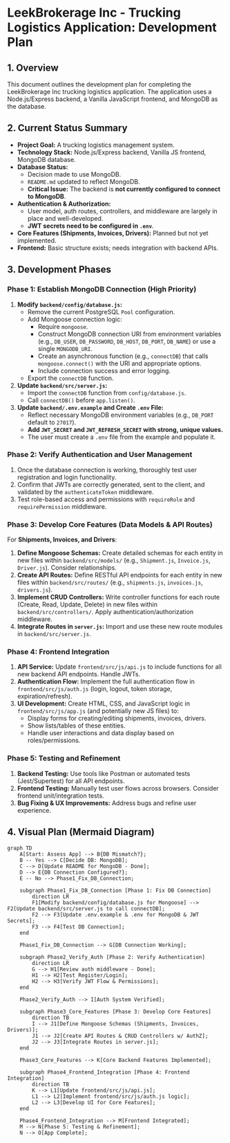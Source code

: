 # LeekBrokerage Inc - Trucking Logistics Application: Development Plan

## 1. Overview

This document outlines the development plan for completing the LeekBrokerage Inc trucking logistics application. The application uses a Node.js/Express backend, a Vanilla JavaScript frontend, and MongoDB as the database.

## 2. Current Status Summary

*   **Project Goal:** A trucking logistics management system.
*   **Technology Stack:** Node.js/Express backend, Vanilla JS frontend, MongoDB database.
*   **Database Status:**
    *   Decision made to use MongoDB.
    *   `README.md` updated to reflect MongoDB.
    *   **Critical Issue:** The backend is **not currently configured to connect to MongoDB**.
*   **Authentication & Authorization:**
    *   User model, auth routes, controllers, and middleware are largely in place and well-developed.
    *   **JWT secrets need to be configured in `.env`**.
*   **Core Features (Shipments, Invoices, Drivers):** Planned but not yet implemented.
*   **Frontend:** Basic structure exists; needs integration with backend APIs.

## 3. Development Phases

### Phase 1: Establish MongoDB Connection (High Priority)

1.  **Modify `backend/config/database.js`:**
    *   Remove the current PostgreSQL `Pool` configuration.
    *   Add Mongoose connection logic:
        *   Require `mongoose`.
        *   Construct MongoDB connection URI from environment variables (e.g., `DB_USER`, `DB_PASSWORD`, `DB_HOST`, `DB_PORT`, `DB_NAME`) or use a single `MONGODB_URI`.
        *   Create an asynchronous function (e.g., `connectDB`) that calls `mongoose.connect()` with the URI and appropriate options.
        *   Include connection success and error logging.
    *   Export the `connectDB` function.
2.  **Update `backend/src/server.js`:**
    *   Import the `connectDB` function from `config/database.js`.
    *   Call `connectDB()` before `app.listen()`.
3.  **Update `backend/.env.example` and Create `.env` File:**
    *   Reflect necessary MongoDB environment variables (e.g., `DB_PORT` default to `27017`).
    *   **Add `JWT_SECRET` and `JWT_REFRESH_SECRET` with strong, unique values.**
    *   The user must create a `.env` file from the example and populate it.

### Phase 2: Verify Authentication and User Management

1.  Once the database connection is working, thoroughly test user registration and login functionality.
2.  Confirm that JWTs are correctly generated, sent to the client, and validated by the `authenticateToken` middleware.
3.  Test role-based access and permissions with `requireRole` and `requirePermission` middleware.

### Phase 3: Develop Core Features (Data Models & API Routes)

For **Shipments, Invoices, and Drivers**:
1.  **Define Mongoose Schemas:** Create detailed schemas for each entity in new files within `backend/src/models/` (e.g., `Shipment.js`, `Invoice.js`, `Driver.js`). Consider relationships.
2.  **Create API Routes:** Define RESTful API endpoints for each entity in new files within `backend/src/routes/` (e.g., `shipments.js`, `invoices.js`, `drivers.js`).
3.  **Implement CRUD Controllers:** Write controller functions for each route (Create, Read, Update, Delete) in new files within `backend/src/controllers/`. Apply authentication/authorization middleware.
4.  **Integrate Routes in `server.js`:** Import and use these new route modules in `backend/src/server.js`.

### Phase 4: Frontend Integration

1.  **API Service:** Update `frontend/src/js/api.js` to include functions for all new backend API endpoints. Handle JWTs.
2.  **Authentication Flow:** Implement the full authentication flow in `frontend/src/js/auth.js` (login, logout, token storage, expiration/refresh).
3.  **UI Development:** Create HTML, CSS, and JavaScript logic in `frontend/src/js/app.js` (and potentially new JS files) to:
    *   Display forms for creating/editing shipments, invoices, drivers.
    *   Show lists/tables of these entities.
    *   Handle user interactions and data display based on roles/permissions.

### Phase 5: Testing and Refinement

1.  **Backend Testing:** Use tools like Postman or automated tests (Jest/Supertest) for all API endpoints.
2.  **Frontend Testing:** Manually test user flows across browsers. Consider frontend unit/integration tests.
3.  **Bug Fixing & UX Improvements:** Address bugs and refine user experience.

## 4. Visual Plan (Mermaid Diagram)

```mermaid
graph TD
    A[Start: Assess App] --> B{DB Mismatch?};
    B -- Yes --> C[Decide DB: MongoDB];
    C --> D[Update README for MongoDB - Done];
    D --> E{DB Connection Configured?};
    E -- No --> Phase1_Fix_DB_Connection;

    subgraph Phase1_Fix_DB_Connection [Phase 1: Fix DB Connection]
        direction LR
        F1[Modify backend/config/database.js for Mongoose] --> F2[Update backend/src/server.js to call connectDB];
        F2 --> F3[Update .env.example & .env for MongoDB & JWT Secrets];
        F3 --> F4[Test DB Connection];
    end

    Phase1_Fix_DB_Connection --> G[DB Connection Working];

    subgraph Phase2_Verify_Auth [Phase 2: Verify Authentication]
        direction LR
        G --> H1[Review auth middleware - Done];
        H1 --> H2[Test Register/Login];
        H2 --> H3[Verify JWT Flow & Permissions];
    end
    
    Phase2_Verify_Auth --> I[Auth System Verified];

    subgraph Phase3_Core_Features [Phase 3: Develop Core Features]
        direction TB
        I --> J1[Define Mongoose Schemas (Shipments, Invoices, Drivers)];
        J1 --> J2[Create API Routes & CRUD Controllers w/ AuthZ];
        J2 --> J3[Integrate Routes in server.js];
    end

    Phase3_Core_Features --> K[Core Backend Features Implemented];

    subgraph Phase4_Frontend_Integration [Phase 4: Frontend Integration]
        direction TB
        K --> L1[Update frontend/src/js/api.js];
        L1 --> L2[Implement frontend/src/js/auth.js logic];
        L2 --> L3[Develop UI for Core Features];
    end
    
    Phase4_Frontend_Integration --> M[Frontend Integrated];
    M --> N[Phase 5: Testing & Refinement];
    N --> O[App Complete];